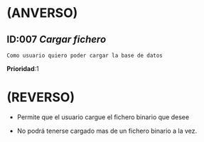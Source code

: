 
# (ANVERSO)
## ID:007         *Cargar fichero*

`Como usuario quiero poder cargar la base de datos`

**Prioridad**:1

# (REVERSO)

* Permite que el usuario cargue el fichero binario que desee

* No podrá tenerse cargado mas de un fichero binario a la vez.
